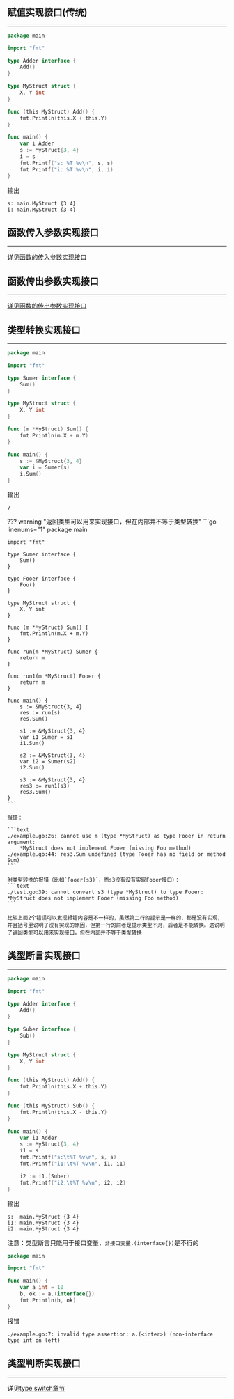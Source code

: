 ## **赋值实现接口(传统)**

---

```go hl_lines="20"
package main

import "fmt"

type Adder interface {
	Add()
}

type MyStruct struct {
	X, Y int
}

func (this MyStruct) Add() {
	fmt.Println(this.X + this.Y)
}

func main() {
	var i Adder
	s := MyStruct{3, 4}
	i = s
	fmt.Printf("s: %T %v\n", s, s)
	fmt.Printf("i: %T %v\n", i, i)
}
```

输出

```text
s: main.MyStruct {3 4}
i: main.MyStruct {3 4}
```

## **函数传入参数实现接口**

---

[详见函数的传入参数实现接口](./../../method/interface_argv_interface/#_1)

## **函数传出参数实现接口**

---

[详见函数的传出参数实现接口](./../../method/interface_argv_interface/#_2)

## **类型转换实现接口**

---

```go hl_lines="19"
package main

import "fmt"

type Sumer interface {
	Sum()
}

type MyStruct struct {
	X, Y int
}

func (m *MyStruct) Sum() {
	fmt.Println(m.X + m.Y)
}

func main() {
	s := &MyStruct{3, 4}
	var i = Sumer(s)
	i.Sum()
}
```

输出

```text
7
```

??? warning "返回类型可以用来实现接口，但在内部并不等于类型转换"
	```go linenums="1"
	package main

	import "fmt"

	type Sumer interface {
		Sum()
	}

	type Fooer interface {
		Foo()
	}

	type MyStruct struct {
		X, Y int
	}

	func (m *MyStruct) Sum() {
		fmt.Println(m.X + m.Y)
	}

	func run(m *MyStruct) Sumer {
		return m
	}

	func run1(m *MyStruct) Fooer {
		return m
	}

	func main() {
		s := &MyStruct{3, 4}
		res := run(s)
		res.Sum()

		s1 := &MyStruct{3, 4}
		var i1 Sumer = s1
		i1.Sum()

		s2 := &MyStruct{3, 4}
		var i2 = Sumer(s2)
		i2.Sum()

		s3 := &MyStruct{3, 4}
		res3 := run1(s3)
		res3.Sum()
	}
	```

	报错：

	```text
	./example.go:26: cannot use m (type *MyStruct) as type Fooer in return argument:
		*MyStruct does not implement Fooer (missing Foo method)
	./example.go:44: res3.Sum undefined (type Fooer has no field or method Sum)
	```

	附类型转换的报错（比如`Fooer(s3)`，而s3没有没有实现Fooer接口）：
	```text
	./test.go:39: cannot convert s3 (type *MyStruct) to type Fooer:
	*MyStruct does not implement Fooer (missing Foo method)
	```

	比较上面2个错误可以发现报错内容是不一样的，虽然第二行的提示是一样的，都是没有实现，并且括号里说明了没有实现的原因，但第一行的前者是提示类型不对，后者是不能转换。这说明了返回类型可以用来实现接口，但在内部并不等于类型转换

## **类型断言实现接口**

---

```go hl_lines="32"
package main

import "fmt"

type Adder interface {
	Add()
}

type Suber interface {
	Sub()
}

type MyStruct struct {
	X, Y int
}

func (this MyStruct) Add() {
	fmt.Println(this.X + this.Y)
}

func (this MyStruct) Sub() {
	fmt.Println(this.X - this.Y)
}

func main() {
	var i1 Adder
	s := MyStruct{3, 4}
	i1 = s
	fmt.Printf("s:\t%T %v\n", s, s)
	fmt.Printf("i1:\t%T %v\n", i1, i1)

	i2 := i1.(Suber)
	fmt.Printf("i2:\t%T %v\n", i2, i2)
}
```

输出

```text
s:	main.MyStruct {3 4}
i1:	main.MyStruct {3 4}
i2:	main.MyStruct {3 4}
```

注意：类型断言只能用于接口变量，`非接口变量.(interface{})`是不行的

```go hl_lines="7"
package main

import "fmt"

func main() {
	var a int = 10
	b, ok := a.(interface{})
	fmt.Println(b, ok)
}
```

报错

```text
./example.go:7: invalid type assertion: a.(<inter>) (non-interface type int on left)
```

## **类型判断实现接口**

---

详见[type switch章节](./../../method/interface_typeswitch/#_1)
